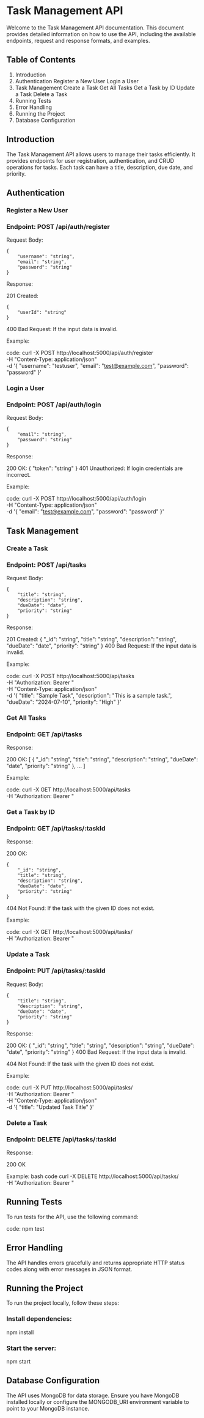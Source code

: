 # Task Management API
Welcome to the Task Management API documentation. This document provides detailed information on how to use the API, including the available endpoints, request and response formats, and examples.

## Table of Contents
1. Introduction
2. Authentication
    Register a New User
    Login a User
3. Task Management
    Create a Task
    Get All Tasks
    Get a Task by ID
    Update a Task
    Delete a Task
4. Running Tests
5. Error Handling
6. Running the Project
7. Database Configuration

## Introduction
The Task Management API allows users to manage their tasks efficiently. It provides endpoints for user registration, authentication, and CRUD operations for tasks. Each task can have a title, description, due date, and priority.

## Authentication

### Register a New User
### Endpoint: POST /api/auth/register

Request Body:

    {
        "username": "string",
        "email": "string",
        "password": "string"
    }

Response:

201 Created:

    {
        "userId": "string"
    }

400 Bad Request: If the input data is invalid.

Example:

code: 
    curl -X POST http://localhost:5000/api/auth/register \
    -H "Content-Type: application/json" \
    -d '{
        "username": "testuser",
        "email": "test@example.com",
        "password": "password"
    }'

### Login a User
### Endpoint: POST /api/auth/login

Request Body:

    {
        "email": "string",
        "password": "string"
    }

Response:

200 OK:
    {
        "token": "string"
    }
401 Unauthorized: If login credentials are incorrect.

Example:

code: 
    curl -X POST http://localhost:5000/api/auth/login \
    -H "Content-Type: application/json" \
    -d '{
        "email": "test@example.com",
        "password": "password"
    }'

## Task Management

### Create a Task
### Endpoint: POST /api/tasks

Request Body:

    {
        "title": "string",
        "description": "string",
        "dueDate": "date",
        "priority": "string"
    }

Response:

201 Created:
    {
        "_id": "string",
        "title": "string",
        "description": "string",
        "dueDate": "date",
        "priority": "string"
    }
400 Bad Request: If the input data is invalid.

Example:

code:
    curl -X POST http://localhost:5000/api/tasks \
    -H "Authorization: Bearer <token>" \
    -H "Content-Type: application/json" \
    -d '{
        "title": "Sample Task",
        "description": "This is a sample task.",
        "dueDate": "2024-07-10",
        "priority": "High"
    }'

### Get All Tasks
### Endpoint: GET /api/tasks

Response:

200 OK:
    [
        {
            "_id": "string",
            "title": "string",
            "description": "string",
            "dueDate": "date",
            "priority": "string"
        },
        ...
    ]

Example:

code: 
    curl -X GET http://localhost:5000/api/tasks \
    -H "Authorization: Bearer <token>"

### Get a Task by ID
### Endpoint: GET /api/tasks/:taskId

Response:

200 OK:

    {
        "_id": "string",
        "title": "string",
        "description": "string",
        "dueDate": "date",
        "priority": "string"
    }

404 Not Found: If the task with the given ID does not exist.

Example:

code: 
    curl -X GET http://localhost:5000/api/tasks/<taskId> \
    -H "Authorization: Bearer <token>"

### Update a Task
### Endpoint: PUT /api/tasks/:taskId

Request Body:

    {
        "title": "string",
        "description": "string",
        "dueDate": "date",
        "priority": "string"
    }
Response:

200 OK:
    {
        "_id": "string",
        "title": "string",
        "description": "string",
        "dueDate": "date",
        "priority": "string"
    }
400 Bad Request: If the input data is invalid.

404 Not Found: If the task with the given ID does not exist.

Example:

code: 
    curl -X PUT http://localhost:5000/api/tasks/<taskId> \
    -H "Authorization: Bearer <token>" \
    -H "Content-Type: application/json" \
    -d '{
        "title": "Updated Task Title"
    }'

### Delete a Task
### Endpoint: DELETE /api/tasks/:taskId

Response:

200 OK

Example:
bash code
    curl -X DELETE http://localhost:5000/api/tasks/<taskId> \
    -H "Authorization: Bearer <token>"

## Running Tests
To run tests for the API, use the following command:

code:  npm test

## Error Handling
The API handles errors gracefully and returns appropriate HTTP status codes along with error messages in JSON format.

## Running the Project
To run the project locally, follow these steps:

### Install dependencies:
npm install
### Start the server:
npm start

## Database Configuration
The API uses MongoDB for data storage. Ensure you have MongoDB installed locally or configure the MONGODB_URI environment variable to point to your MongoDB instance.